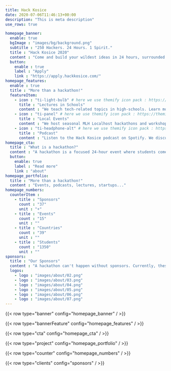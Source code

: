 ```yaml
---
title: Hack Kosice
date: 2020-07-06T11:46:13+00:00
description: "This is meta description"
use_rows: true

homepage_banner:
  enable: true
  bgImage : "images/bg/background.png"
  subtitle : "250 Hackers. 24 Hours. 1 Spirit."
  title : "Hack Kosice 2020"
  content : "Come and build your wildest ideas in 24 hours, surrounded with great designers, <br/>entrepreneurs, ideators and free food."
  button:
    enable : true
    label : "Apply"
    link : "https://apply.hackkosice.com/"
homepage_features:
  enable : true
  title : "More than a hackathon!"
  featureItem:
    - icon : "ti-light-bulb" # here we use themify icon pack : https://themify.me/themify-icons
      title : "Lectures in Schools"
      content : "We teach tech-related topics in high-schools. Learn more."
    - icon : "ti-panel" # here we use themify icon pack : https://themify.me/themify-icons
      title : "Local Events"
      content : "We host seasonal MLH Localhost hackathons and workshops."
    - icon : "ti-headphone-alt" # here we use themify icon pack : https://themify.me/themify-icons
      title : "Podcast"
      content : "Listen to the Hack Kosice podcast on Spotify. We discuss tech and interview motivating entrepreneurs."
homepage_cta:
  title : "What is a hackathon?"
  content : "A hackathon is a focused 24-hour event where students come together in small teams to share ideas and build something new and exciting, alongside a whole bunch of like-minded people. You learn immensely with the help of mentors, interact with companies and have fun! Hackathons are very beginner friendly!"
  button:
    enable: true
    label : "Read more"
    link : "about"
homepage_portfolio:
  title : "More than a hackathon!"
  content : "Events, podcasts, lectures, startups..."
homepage_numbers:
  counterItem :
    - title : "Sponsors"
      count : "37"
      unit : "+"
    - title : "Events"
      count : "15"
      unit : ""
    - title : "Countries"
      count : "39"
      unit : ""
    - title : "Students"
      count : "1350"
      unit : ""
sponsors:
  title : "Our Sponsors"
  content : "A hackathon can't happen without sponsors. Currently, these companies Sponsor us."
  logos:
    - logo : "images/about/02.png"
    - logo : "images/about/03.png"
    - logo : "images/about/04.png"
    - logo : "images/about/05.png"
    - logo : "images/about/06.png"
    - logo : "images/about/07.png"
---
```


{{< row type="banner" config="homepage_banner" / >}}

{{< row type="bannerFeature" config="homepage_features" / >}}

{{< row type="cta" config="homepage_cta" / >}}

{{< row type="project" config="homepage_portfolio" / >}}

{{< row type="counter" config="homepage_numbers" / >}}

{{< row type="clients" config="sponsors" / >}}
